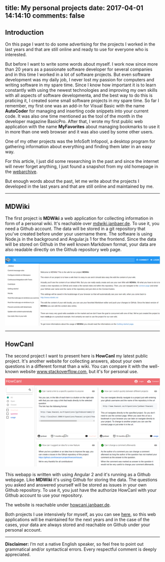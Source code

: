 title: My personal projects
date: 2017-04-01 14:14:10
comments: false
---

## Introduction

On this page I want to do some advertising for the projects I worked in the last years and that are still online and ready to use for everyone who is interested.

But before I want to write some words about myself. I work now since more than 20 years as a passionate software developer for several companies and in this time I worked in a lot of software projects. But even software development was my daily job, I never lost my passion for computers and writing software in my spare time. Since I know how important it is to learn constantly with using the newest technologies and improving my own skills with all aspects of software developmenta, and the best way to do this is praticing it, I created some small software projects in my spare time. So far I remember, my first one was an add-in for Visual Basic with the name **AutoCoder** for managing and inserting code snippets into your current code. It was also one time mentioned as the tool of the month in the developer magazine BasicPro. After that, I wrote my first public web application with the name **MyFavorites** about managing bookmarks to use it in more than one web browser and it was also used by some other users.

One of my other projects was the InfoSoft Infopool, a desktop program for gathering information about everything and finding them later in an easy way.

For this article, I just did some researching in the past and since the internet will never forget anything, I just found a snapshot from my old homepage in the [webarchive](http://web.archive.org/web/20021210192517/http://janbaer.de/content/projects/projects.aspx).

But enough words about the past, let me write about the projects I developed in the last years and that are still online and maintained by me.

---

## MDWiki

The first project is **MDWiki** a web application for collecting information in form of a personal wiki. It's reachable over [mdwiki.janbaer.de](https://mdwiki.janbaer.de). To use it, you need a Github account. The data will be stored in a git repository that you've created before under your username there. The software is using Node.js in the background and Angular.js 1 for the frontend. Since the data will be stored on Github in the well known Markdown format, your data are also readable directly on the Github repository web page.

![MDWiki](images/mdwiki.png)

----


## HowCanI

The second project I want to present here is **HowCanI** my latest public project. It's another website for collecting answers, about your own questions in a different format than a wiki. You can compare it with the well-known website www.stackoverflow.com, but it's for personal use.

![HowCanI](images/howcani.png)

This webapp is written with using Angular 2 and it's running as a Github webpage. Like **MDWiki** it's using Github for storing the data. The questions you asked and answered yourself will be stored as issues in your own Github repository. To use it, you just have the authorize HowCanI with your Github account to use your repository.

The website is reachable under [howcani.janbaer.de](https://howcani.janbaer.de).

Both projects I use intensively for myself, as you can see [here](https://howcani.janbaer.de/#/questions/janbaer/howcani), so this web applications will be maintained for the next years and in the case of the cases, your data are always stored and reachable on Github under your personal account.

---

**Disclaimer:** I’m not a native English speaker, so feel free to point out grammatical and/or syntactical errors. Every respectful comment is deeply appreciated.
